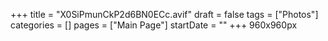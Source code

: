 +++
title = "X0SiPmunCkP2d6BN0ECc.avif"
draft = false
tags = ["Photos"]
categories = []
pages = ["Main Page"]
startDate = ""
+++
960x960px
